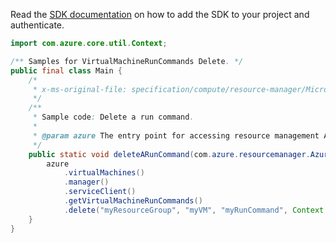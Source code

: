 Read the [SDK documentation](https://github.com/Azure/azure-sdk-for-java/blob/azure-resourcemanager_2.11.0/sdk/resourcemanager/azure-resourcemanager/README.md) on how to add the SDK to your project and authenticate.

```java
import com.azure.core.util.Context;

/** Samples for VirtualMachineRunCommands Delete. */
public final class Main {
    /*
     * x-ms-original-file: specification/compute/resource-manager/Microsoft.Compute/stable/2021-07-01/examples/runCommands/DeleteRunCommand.json
     */
    /**
     * Sample code: Delete a run command.
     *
     * @param azure The entry point for accessing resource management APIs in Azure.
     */
    public static void deleteARunCommand(com.azure.resourcemanager.AzureResourceManager azure) {
        azure
            .virtualMachines()
            .manager()
            .serviceClient()
            .getVirtualMachineRunCommands()
            .delete("myResourceGroup", "myVM", "myRunCommand", Context.NONE);
    }
}
```
